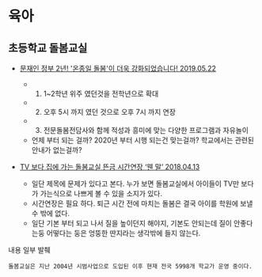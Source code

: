 # 육아

## 초등학교 돌봄교실
* [문재인 정부 2년! '온종일 돌봄'이 더욱 강화되었습니다! 2019.05.22](https://if-blog.tistory.com/8825)
  * 1. 1~2학년 위주 였던것을 전학년으로 확대
  * 2. 오후 5시 까지 였던 것으로 오후 7시 까지 연장
  * 3. 전문돌봄전담사와 함께 적성과 흥미에 맞는 다양한 프로그램과 자유놀이
  * 언제 부터 되는 걸까? 2020년 부터 시행 되는건 맞는걸까? 학교에서는 관련된 안내가 없는걸까?

* [TV 보다 집에 가는 돌봄교실 뜬금 시간연장 ‘웬 말’ 2018.04.13](http://www.skyedaily.com/news/news_view.html?ID=72627)
  * 일단 제목에 문제가 있다고 본다. 누가 보면 돌봄교실에서 아이들이 TV만 보다가 가는식으로 나쁘게 볼 수 있을 소지가 있다.
  * 시간연장은 필요 하다. 퇴근 시간 전에 마치는 돌봄은 결국 아이를 학원에 보낼 수 밖에 없다.
  * 일단 기본 부터 되고 나서 질을 높이던지 해야지, 기본도 안되는데 질이 안좋다는둥 어떻다는 둥은 엉뚱한 딴지라는 생각밖에 들지 않는다.

내용 일부 발췌
```
돌봄교실은 지난 2004년 시범사업으로 도입된 이후 현재 전국 5998개 학교가 운영 중이다. 
```

